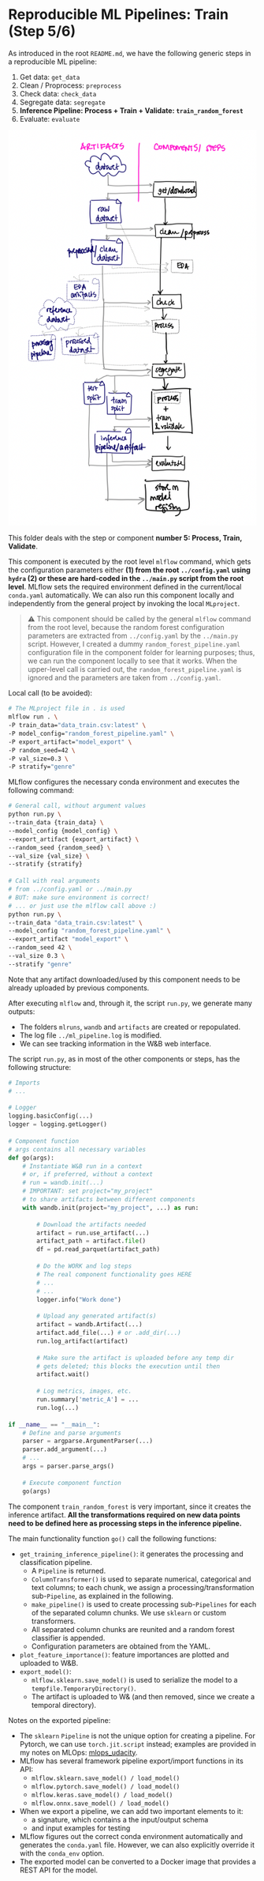# Reproducible ML Pipelines: Train (Step 5/6)

As introduced in the root `README.md`, we have the following generic steps in a reproducible ML pipeline:

1. Get data: `get_data`
2. Clean / Proprocess: `preprocess`
3. Check data: `check_data`
4. Segregate data: `segregate`
5. **Inference Pipeline: Process + Train + Validate: `train_random_forest`**
6. Evaluate: `evaluate`

![Generic Reproducible Pipeline](../assets/Reproducible_Pipeline.png)

This folder deals with the step or component **number 5: Process, Train, Validate**.

This component is executed by the root level `mlflow` command, which gets the configuration parameters either **(1) from the root `../config.yaml` using `hydra` (2) or these are hard-coded in the `../main.py` script from the root level**. MLflow sets the required environment defined in the current/local `conda.yaml` automatically. We can also run this component locally and independently from the general project by invoking the local `MLproject`.

> :warning: This component should be called by the general `mlflow` command from the root level, because the random forest configuration parameters are extracted from `../config.yaml` by the `../main.py` script. However, I created a dummy `random_forest_pipeline.yaml` configuration file in the component folder for learning purposes; thus, we can run the component locally to see that it works. When the upper-level call is carried out, the `random_forest_pipeline.yaml` is ignored and the parameters are taken from `../config.yaml`.

Local call (to be avoided):

```bash
# The MLproject file in . is used
mlflow run . \
-P train_data="data_train.csv:latest" \
-P model_config="random_forest_pipeline.yaml" \
-P export_artifact="model_export" \
-P random_seed=42 \
-P val_size=0.3 \
-P stratify="genre"
```

MLflow configures the necessary conda environment and executes the following command:

```bash
# General call, without argument values
python run.py \
--train_data {train_data} \
--model_config {model_config} \
--export_artifact {export_artifact} \
--random_seed {random_seed} \
--val_size {val_size} \
--stratify {stratify}

# Call with real arguments
# from ../config.yaml or ../main.py
# BUT: make sure environment is correct!
# ... or just use the mlflow call above :)
python run.py \
--train_data "data_train.csv:latest" \
--model_config "random_forest_pipeline.yaml" \
--export_artifact "model_export" \
--random_seed 42 \
--val_size 0.3 \
--stratify "genre"
```

Note that any artifact downloaded/used by this component needs to be already uploaded by previous components.

After executing `mlflow` and, through it, the script `run.py`, we generate many outputs:

- The folders `mlruns`, `wandb` and `artifacts` are created or repopulated.
- The log file `../ml_pipeline.log` is modified.
- We can see tracking information in the W&B web interface.

The script `run.py`, as in most of the other components or steps, has the following structure:

```python
# Imports
# ...

# Logger
logging.basicConfig(...)
logger = logging.getLogger()

# Component function
# args contains all necessary variables
def go(args):
    # Instantiate W&B run in a context
    # or, if preferred, without a context
    # run = wandb.init(...)
    # IMPORTANT: set project="my_project"
    # to share artifacts between different components
    with wandb.init(project="my_project", ...) as run:

        # Download the artifacts needed
        artifact = run.use_artifact(...)
        artifact_path = artifact.file()
        df = pd.read_parquet(artifact_path)

        # Do the WORK and log steps
        # The real component functionality goes HERE
        # ...
        # ...
        logger.info("Work done")

        # Upload any generated artifact(s)
        artifact = wandb.Artifact(...)
        artifact.add_file(...) # or .add_dir(...)
        run.log_artifact(artifact)

        # Make sure the artifact is uploaded before any temp dir
        # gets deleted; this blocks the execution until then
        artifact.wait()

        # Log metrics, images, etc.
        run.summary['metric_A'] = ...
        run.log(...)

if __name__ == "__main__":
    # Define and parse arguments
    parser = argparse.ArgumentParser(...)
    parser.add_argument(...)
    # ...
    args = parser.parse_args()

    # Execute component function
    go(args)

```

The component `train_random_forest` is very important, since it creates the inference artifact. **All the transformations required on new data points need to be defined here as processing steps in the inference pipeline.**

The main functionality function `go()` call the following functions:

- `get_training_inference_pipeline()`: it generates the processing and classification pipeline.
  - A `Pipeline` is returned.
  - `ColumnTransformer()` is used to separate numerical, categorical and text columns; to each chunk, we assign a processing/transformation sub-`Pipeline`, as explained in the following.
  - `make_pipeline()` is used to create processing sub-`Pipelines` for each of the separated column chunks. We use `sklearn` or custom transformers.
  - All separated column chunks are reunited and a random forest classifier is appended.
  - Configuration parameters are obtained from the YAML.
- `plot_feature_importance()`: feature importances are plotted and uploaded to W&B.
- `export_model()`:
  - `mlflow.sklearn.save_model()` is used to serialize the model to a `tempfile.TemporaryDirectory()`.
  - The artifact is uploaded to W& (and then removed, since we create a temporal directory).

Notes on the exported pipeline:

- The `sklearn` `Pipeline` is not the unique option for creating a pipeline. For Pytorch, we can use `torch.jit.script` instead; examples are provided in my notes on MLOps: [mlops_udacity](https://github.com/mxagar/mlops_udacity/blob/main/02_Reproducible_Pipelines/MLOpsND_ReproduciblePipelines.md).
- MLflow has several framework pipeline export/import functions in its API:
  - `mlflow.sklearn.save_model() / load_model()`
  - `mlflow.pytorch.save_model() / load_model()`
  - `mlflow.keras.save_model() / load_model()`
  - `mlflow.onnx.save_model() / load_model()` 
- When we export a pipeline, we can add two important elements to it:
  - a signature, which contains a the input/output schema
  - and input examples for testing
- MLflow figures out the correct conda environment automatically and generates the `conda.yaml` file. However, we can also explicitly override it with the `conda_env` option.
- The exported model can be converted to a Docker image that provides a REST API for the model.